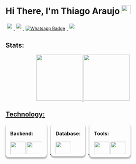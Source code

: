 # Hi There, I'm Thiago Araujo <img src="https://github.com/TheDudeThatCode/TheDudeThatCode/raw/master/Assets/Hi.gif" width="29px" style="max-width: 100%; display: inline-block;" data-target="animated-image.originalImage">

<div style='display: inline-block; margin: 0;'>
    <a href='https://www.linkedin.com/in/thiagoaraujo-professional/' rel="nofollow">
        <img src="https://img.shields.io/badge/LinkedIn-0077B5?style=for-the-badge&logo=linkedin&logoColor=white" data-canonical-src="https://cdn.jsdelivr.net/npm/simple-icons@v3/icons/linkedin.svg" style="max-width: 100%;margin: 5px;">
    </a>
    <a href="mailto:t.tavares.araujo@hotmail.com">
        <img src="https://img.shields.io/badge/Microsoft_Outlook-0078D4?style=for-the-badge&logo=microsoft-outlook&logoColor=white" style="max-width: 100%;margin: 5px;">
    </a>
    <a href="https://api.whatsapp.com/send?phone=5511941044080&amp;text=Olá%2C%20Thiago!" rel="nofollow">
        <img src="https://img.shields.io/badge/WhatsApp-25D366?style=for-the-badge&logo=whatsapp&logoColor=white" alt="Whatsapp Badge" data-canonical-src="https://img.shields.io/badge/+55_11_944618046?style=flat&amp;labelColor=000&amp;logo=whatsapp&amp;logoColor=white&amp;link=https://api.whatsapp.com/send?phone=5511944618046&amp;text=Olá%2C%20Samuel!"style="max-width: 100%;margin: 5px;">
    </a>
    <a href="https://t.me/thiaguets">
        <img src="https://img.shields.io/badge/Telegram-2CA5E0?style=for-the-badge&logo=telegram&logoColor=white" style="max-width: 100%;margin: 5px;">
    </a>
    
</div>

## Stats:
<div align="center">
  <a href="https://github.com/thi-araujo01">
  <img height="150em" src="https://github-readme-stats.vercel.app/api?username=thi-araujo01&theme=react&show_icons=true">
  <!-- <img height="180em" src="https://github-readme-stats.vercel.app/api?username=thi-araujo01&show_icons=true&theme=github_dark&include_all_commits=true&count_private=true"/> -->
  <img height="150em" src="https://github-readme-stats.vercel.app/api/top-langs/?username=thi-araujo01&layout=compact&langs_count=7&theme=react"/>
</div>

## Technology:

<div style="border-radius: 10px; padding: 0px 15px 7px; margin: 0px 10px 15px 0px;display: inline-block; -webkit-box-shadow: 5px 5px 15px 5px rgba(0,0,0,0.45); box-shadow: 0px 4px 3px 2px rgba(0,0,0,0.25);">

### Backend:
  <img width='50' height='40' src="https://cdn.jsdelivr.net/gh/devicons/devicon/icons/csharp/csharp-original.svg"/>
  <img width='50' height='40' src="https://cdn.jsdelivr.net/gh/devicons/devicon/icons/c/c-original.svg"/>
          
</div>

<div style="border-radius: 10px; padding: 0px 15px 7px; margin: 0px 10px 15px 0px;display: inline-block; -webkit-box-shadow: 5px 5px 15px 5px rgba(0,0,0,0.45); box-shadow: 0px 4px 3px 2px rgba(0,0,0,0.25);">

### Database:
<img width='50' height='40' src="https://cdn.jsdelivr.net/gh/devicons/devicon/icons/microsoftsqlserver/microsoftsqlserver-plain.svg"/>

</div>
<div style="border-radius: 10px; padding: 0px 15px 7px; margin: 0px 10px 15px 0px;display: inline-block; -webkit-box-shadow: 5px 5px 15px 5px rgba(0,0,0,0.45); box-shadow: 0px 4px 3px 2px rgba(0,0,0,0.25);">

### Tools:
  <img width='50' height='40' src="https://cdn.jsdelivr.net/gh/devicons/devicon/icons/visualstudio/visualstudio-plain.svg"/>
  <img width='50' height='40' src="https://cdn.jsdelivr.net/gh/devicons/devicon/icons/vscode/vscode-original.svg"/>
</div>

<!--### Projects:
<div>
<a href="https://github.com/Almeida154/refinances">
  <img align="center" src="https://github-readme-stats.vercel.app/api/pin/?username=Almeida154&repo=refinances" />
</a>
</div>

<div>

![Snake animation](https://github.com/SamG1002/SamG1002/blob/output/github-contribution-grid-snake.svg) -->
